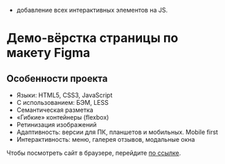  + добавление всех интерактивных элементов на JS.


<h1>Демо-вёрстка страницы по макету Figma</h1>
<h2>Особенности проекта</h2>
<ul>
  <li>Языки: HTML5, CSS3, JavaScript</li>
  <li>С использованием: БЭМ, LESS</li>
  <li>Семантическая разметка</li>
  <li>«Гибкие» контейнеры (flexbox)</li>
  <li>Ретинизация изображений</li>
  <li>Адаптивность: версии для ПК, планшетов и мобильных. Mobile first</li>
  <li>Интерактивность: меню, галерея отзывов, модальные окна</li>
</ul>

<p>Чтобы посмотреть сайт в браузере, перейдите <a href="https://jumile.github.io/IceCream/" target="_blank" rel="noopener noreferrer">по ссылке</a>.</p>
